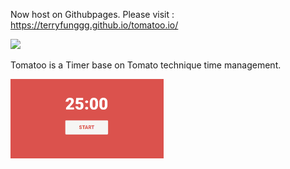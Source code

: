 Now host on Githubpages. Please visit : https://terryfunggg.github.io/tomatoo.io/

<img src="https://travis-ci.com/TerryFunggg/tomatoo.io.svg?branch=main"/>

Tomatoo is a Timer base on Tomato technique time management.

<img style="zoom:30%" src="screenshot.png"/>
